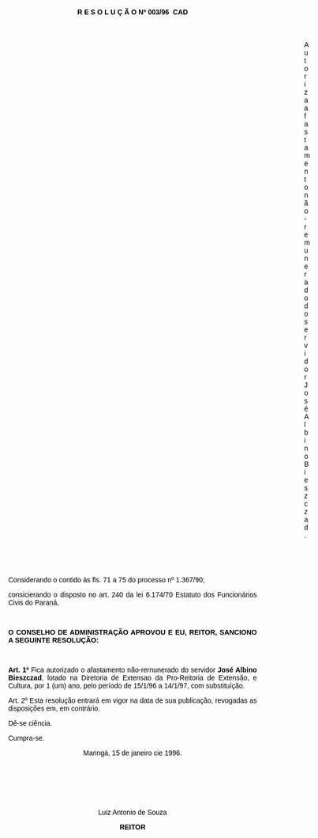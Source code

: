 <BODY TEXT="#000000">

<B><FONT FACE="Arial"><P ALIGN="CENTER">R E S O L U &Ccedil; &Atilde; O Nº  003/96  CAD</P>
</B><P ALIGN="JUSTIFY"></P>
<P ALIGN="JUSTIFY">&nbsp;</P><DIR>
<DIR>
<DIR>
<DIR>
<DIR>
<DIR>
<DIR>
<DIR>
<DIR>
<DIR>
<DIR>
<DIR>
<DIR>
<DIR>
<DIR>

<P ALIGN="JUSTIFY">Autoriza afastamento n&atilde;o-remunerado do servidor Jos&eacute; Albino Bieszczad.</P>
<P ALIGN="JUSTIFY"></P>
<P ALIGN="JUSTIFY">&nbsp;</P>
<P ALIGN="JUSTIFY">&nbsp;</P></DIR>
</DIR>
</DIR>
</DIR>
</DIR>
</DIR>
</DIR>
</DIR>
</DIR>
</DIR>
</DIR>
</DIR>
</DIR>
</DIR>
</DIR>

<P ALIGN="JUSTIFY">Considerando o contido &agrave;s fls. 71 a 75 do processo nº 1.367/90;</P>
<P ALIGN="JUSTIFY">consicierando o disposto no art. 240 da lei 6.174/70 Estatuto dos  Funcion&aacute;rios Civis do Paran&aacute;,</P>
<P ALIGN="JUSTIFY"></P>
<P ALIGN="JUSTIFY">&nbsp;</P>
<B><P ALIGN="JUSTIFY">O CONSELHO DE ADMINISTRA&Ccedil;&Atilde;O APROVOU E EU, REITOR, SANCIONO A SEGUINTE RESOLU&Ccedil;&Atilde;O:</P>
</B><P ALIGN="JUSTIFY"></P>
<P ALIGN="JUSTIFY">&nbsp;</P>
<B><P ALIGN="JUSTIFY">Art. 1º</B>  Fica autorizado o afastamento n&atilde;o-rernunerado do servidor <B>Jos&eacute; Albino Bieszczad</B>, lotado na Diretoria de Extensao da Pro-Reitoria de Extens&atilde;o, e Cultura, por 1 (um) ano, pelo per&iacute;odo de 15/1/96 a 14/1/97, com substitu&iacute;&ccedil;&atilde;o.</P>
<P ALIGN="JUSTIFY">Art. 2º Esta resolu&ccedil;&atilde;o entrar&aacute; em vigor na data de sua publica&ccedil;&atilde;o, revogadas as disposi&ccedil;&otilde;es em, em contr&aacute;rio.</P>
<P ALIGN="JUSTIFY">D&ecirc;-se ci&ecirc;ncia.</P>
<P ALIGN="JUSTIFY">Cumpra-se.</P>
<P ALIGN="CENTER"></P>
<P ALIGN="CENTER">Maring&aacute;, 15 de janeiro cie 1996.</P>
<P ALIGN="CENTER"></P>
<P ALIGN="CENTER">&nbsp;</P>
<P ALIGN="CENTER">&nbsp;</P>
<P ALIGN="CENTER">&nbsp;</P>
<P ALIGN="CENTER">Luiz Antonio de Souza</P>
<B><P ALIGN="CENTER">REITOR</P></B></FONT></BODY>
